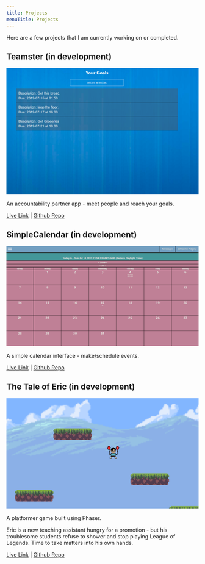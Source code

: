 ```yaml
---
title: Projects
menuTitle: Projects
---
```


Here are a few projects that I am currently working on or completed.

## Teamster (in development)

![Teamster](./teamster.png)

An accountability partner app - meet people and reach your goals.

[Live Link](https://teamster.jayewe.com) | [Github Repo](https://github.com/jwy5140/teamster)


## SimpleCalendar (in development)

![SimpleCalendar](./simple-calendar.png)

A simple calendar interface - make/schedule events.

[Live Link](https://simplecalendar.jayewe.com) | [Github Repo](https://github.com/jwy5140/Simple-Calendar-App)


## The Tale of Eric (in development)

![The Tale of Eric](./the-tale-of-eric.png)

A platformer game built using Phaser.

Eric is a new teaching assistant hungry for a promotion - but his troublesome students refuse to shower and stop playing League of Legends. Time to take matters into his own hands.

[Live Link](https://tale-of-eric.jayewe.com) | [Github Repo](https://github.com/jwy5140/eric_proj)  